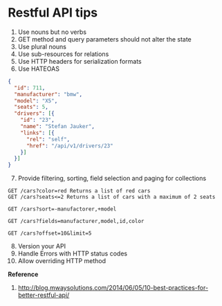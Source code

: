 # Restful API tips

1. Use nouns but no verbs
2. GET method and query parameters should not alter the state
3. Use plural nouns
4. Use sub-resources for relations
5. Use HTTP headers for serialization formats
6. Use HATEOAS

  ```json
  {
    "id": 711,
    "manufacturer": "bmw",
    "model": "X5",
    "seats": 5,
    "drivers": [{
      "id": "23",
      "name": "Stefan Jauker",
      "links": [{
        "rel": "self",
        "href": "/api/v1/drivers/23"
      }]
    }]
  }
  ```
7. Provide filtering, sorting, field selection and paging for collections

  ```
  GET /cars?color=red Returns a list of red cars
  GET /cars?seats<=2 Returns a list of cars with a maximum of 2 seats

  GET /cars?sort=-manufactorer,+model

  GET /cars?fields=manufacturer,model,id,color

  GET /cars?offset=10&limit=5
  ```
8. Version your API
9. Handle Errors with HTTP status codes
10. Allow overriding HTTP method

**Reference**

1. http://blog.mwaysolutions.com/2014/06/05/10-best-practices-for-better-restful-api/
